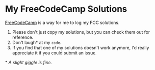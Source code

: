 # My FreeCodeCamp Solutions

[FreeCodeCamp](https://github.com/danieldrasdo/FreeCodeCamp) is a way for me to log my FCC solutions.

1. Please don't just copy my solutions, but you can check them out for reference.
2. Don't laugh\* at my `code`.
3. If you find that one of my solutions doesn't work anymore, I'd really appreciate it if you could submit an issue.

\* *A slight giggle is fine.*
